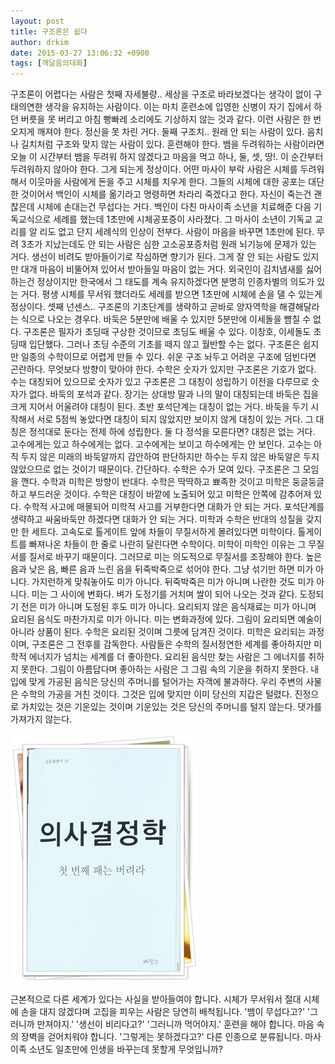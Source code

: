 ```yaml
---
layout: post
title: 구조론은 쉽다
author: drkim
date: 2015-03-27 13:06:32 +0900
tags: [깨달음의대화]
---
```

구조론이 어렵다는 사람은 첫째 자세불량.. 세상을 구조로 바라보겠다는 생각이 없이 구태의연한 생각을 유지하는 사람이다. 이는 마치 훈련소에 입영한 신병이 자기 집에서 하던 버릇을 못 버리고 아침 빵빠레 소리에도 기상하지 않는 것과 같다. 이런 사람은 한 번 오지게 깨져야 한다. 정신을 못 차린 거다. 둘째 구조치.. 원래 안 되는 사람이 있다. 음치나 길치처럼 구조와 맞지 않는 사람이 있다. 훈련해야 한다. 뱀을 두려워하는 사람이라면 오늘 이 시간부터 뱀을 두려워 하지 않겠다고 마음을 먹고 하나, 둘, 셋, 땅!. 이 순간부터 두려워하지 않아야 한다. 그게 되는게 정상이다. 어떤 마사이 부락 사람은 시체를 두려워해서 이웃마을 사람에게 돈을 주고 시체를 치우게 한다. 그들의 시체에 대한 공포는 대단한 것이어서 백인이 시체를 옮기라고 명령하면 차라리 죽겠다고 한다. 자신이 죽는건 괜찮은데 시체에 손대는건 무섭다는 거다. 백인이 다친 마사이족 소년을 치료해준 다음 기독교식으로 세례를 했는데 1초만에 시체공포증이 사라졌다. 그 마사이 소년이 기독교 교리를 알 리도 없고 단지 세례식의 인상이 전부다. 사람이 마음을 바꾸면 1초만에 된다. 무려 3초가 지났는데도 안 되는 사람은 심한 고소공포증처럼 원래 뇌기능에 문제가 있는 거다. 생선이 비려도 받아들이기로 작심하면 향기가 된다. 그게 잘 안 되는 사람도 있지만 대개 마음이 비뚤어져 있어서 받아들일 마음이 없는 거다. 외국인이 김치냄새를 싫어하는건 정상이지만 한국에서 그 태도를 계속 유지하겠다면 분명히 인종차별의 의도가 있는 거다. 평생 시체를 무서워 했더라도 세례를 받으면 1초만에 시체에 손을 댈 수 있는게 정상이다. 셋째 넌센스.. 구조론의 기초단계를 생략하고 곧바로 양자역학을 해결해달라는 식으로 나오는 경우다. 바둑은 5분만에 배울 수 있지만 5분만에 이세돌을 뺨칠 수 없다. 구조론은 필자가 초딩때 구상한 것이므로 초딩도 배울 수 있다. 이창호, 이세돌도 초딩때 입단했다. 그러나 초딩 수준의 기초를 떼지 않고 월반할 수는 없다. 구조론은 쉽지만 일종의 수학이므로 어렵게 만들 수 있다. 쉬운 구조 놔두고 어려운 구조에 덤빈다면 곤란하다. 무엇보다 방향이 맞아야 한다. 수학은 숫자가 있지만 구조론은 기호가 없다. 수는 대칭되어 있으므로 숫자가 있고 구조론은 그 대칭이 성립하기 이전을 다루므로 숫자가 없다. 바둑의 포석과 같다. 장기는 상대방 말과 나의 말이 대칭되는데 바둑은 집을 크게 지어서 어울려야 대칭이 된다. 초반 포석단계는 대칭이 없는 거다. 바둑을 두기 시작해서 서로 5점씩 놓았다면 대칭이 되지 않았지만 보이지 않게 대칭이 있는 거다. 그 대칭은 정석대로 둔다는 전제 하에 성립한다. 둘 다 정석을 모른다면? 대칭은 없는 거다. 고수에게는 있고 하수에게는 없다. 고수에게는 보이고 하수에게는 안 보인다. 고수는 아직 두지 않은 미래의 바둑알까지 감안하여 판단하지만 하수는 두지 않은 바둑알은 두지 않았으므로 없는 것이기 때문이다. 간단하다. 수학은 수가 모여 있다. 구조론은 그 모임을 깬다. 수학과 미학은 방향이 반대다. 수학은 딱딱하고 뾰족한 것이고 미학은 둥글둥글하고 부드러운 것이다. 수학은 대칭이 바깥에 노출되어 있고 미학은 안쪽에 감추어져 있다. 수학적 사고에 매몰되어 미학적 사고를 거부한다면 대화가 안 되는 거다. 포석단계를 생략하고 싸움바둑만 하겠다면 대화가 안 되는 거다. 미학과 수학은 반대의 성질을 갖지만 한 세트다. 고속도로 톨게이트 앞에 차들이 무질서하게 몰려있다면 미학이다. 톨게이트를 빠져나온 차들이 한 줄로 나란히 달린다면 수학이다. 미학이 미학인 이유는 그 무질서를 질서로 바꾸기 때문이다. 그러므로 미는 의도적으로 무질서를 조장해야 한다. 높은 음과 낮은 음, 빠른 음과 느린 음을 뒤죽박죽으로 섞어야 한다. 그냥 섞기만 하면 미가 아니다. 가지런하게 맞춰놓아도 미가 아니다. 뒤죽박죽은 미가 아니며 나란한 것도 미가 아니다. 미는 그 사이에 변화다. 벼가 도정기를 거치며 쌀이 되어 나오는 것과 같다. 도정되기 전은 미가 아니며 도정된 후도 미가 아니다. 요리되지 않은 음식재료는 미가 아니며 요리된 음식도 마찬가지로 미가 아니다. 미는 변화과정에 있다. 그림이 요리되면 예술이 아니라 상품이 된다. 수학은 요리된 것이며 그릇에 담겨진 것이다. 미학은 요리되는 과정이며, 구조론은 그 전후를 감독한다. 사람들은 수학의 질서정연한 세계를 좋아하지만 미학적 에너지가 넘치는 세계를 더 좋아한다. 요리된 음식만 찾는 사람은 그 에너지를 취하지 못한다. 그림이 아름답다며 좋아하는 사람은 그 그림 속의 기운을 취하지 못한다. 내 입에 맞게 가공된 음식은 당신의 주머니를 털어가는 자객에 불과하다. 우리 주변의 사물은 수학의 가공을 거친 것이다. 그것은 입에 맞지만 이미 당신의 지갑은 털렸다. 진정으로 가치있는 것은 기운있는 것이며 기운있는 것은 당신의 주머니를 털지 않는다. 댓가를 가져가지 않는다. 

  



![](/files/attach/images/198/592/576/111.JPG)   


  


근본적으로 다른 세계가 있다는 사실을 받아들여야 합니다. 시체가 무서워서 절대 시체에 손을 대지 않겠다며 고집을 피우는 사람은 당연히 배척됩니다. '뱀이 무섭다고?' '그러니까 만져야지.' '생선이 비리다고?' '그러니까 먹어야지.' 훈련을 해야 합니다. 마음 속의 장벽을 걷어치워야 합니다. '그렇게는 못하겠다고?' 다른 인종으로 분류됩니다. 마사이족 소년도 일초만에 인생을 바꾸는데 못할게 무엇입니까?